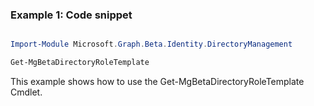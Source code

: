### Example 1: Code snippet

```powershell

Import-Module Microsoft.Graph.Beta.Identity.DirectoryManagement

Get-MgBetaDirectoryRoleTemplate

```
This example shows how to use the Get-MgBetaDirectoryRoleTemplate Cmdlet.

